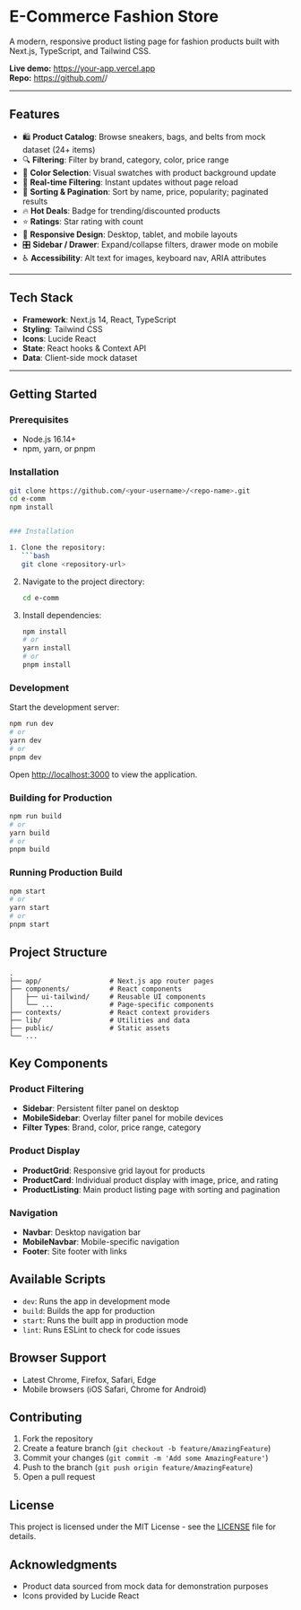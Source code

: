 # E-Commerce Fashion Store

A modern, responsive product listing page for fashion products built with Next.js, TypeScript, and Tailwind CSS.

**Live demo:** https://your-app.vercel.app  
**Repo:** https://github.com/<your-username>/<repo-name>

---

## Features

- 🛍️ **Product Catalog**: Browse sneakers, bags, and belts from mock dataset (24+ items)  
- 🔍 **Filtering**: Filter by brand, category, color, price range  
- 🎨 **Color Selection**: Visual swatches with product background update  
- 🔄 **Real-time Filtering**: Instant updates without page reload  
- 🎯 **Sorting & Pagination**: Sort by name, price, popularity; paginated results  
- 🔥 **Hot Deals**: Badge for trending/discounted products  
- ⭐ **Ratings**: Star rating with count  
- 📱 **Responsive Design**: Desktop, tablet, and mobile layouts  
- 🎛️ **Sidebar / Drawer**: Expand/collapse filters, drawer mode on mobile  
- ♿ **Accessibility**: Alt text for images, keyboard nav, ARIA attributes  

---

## Tech Stack

- **Framework**: Next.js 14, React, TypeScript  
- **Styling**: Tailwind CSS  
- **Icons**: Lucide React  
- **State**: React hooks & Context API  
- **Data**: Client-side mock dataset  

---

## Getting Started

### Prerequisites
- Node.js 16.14+  
- npm, yarn, or pnpm  

### Installation
```bash
git clone https://github.com/<your-username>/<repo-name>.git
cd e-comm
npm install


### Installation

1. Clone the repository:
   ```bash
   git clone <repository-url>
   ```

2. Navigate to the project directory:
   ```bash
   cd e-comm
   ```

3. Install dependencies:
   ```bash
   npm install
   # or
   yarn install
   # or
   pnpm install
   ```

### Development

Start the development server:

```bash
npm run dev
# or
yarn dev
# or
pnpm dev
```

Open [http://localhost:3000](http://localhost:3000) to view the application.

### Building for Production

```bash
npm run build
# or
yarn build
# or
pnpm build
```

### Running Production Build

```bash
npm start
# or
yarn start
# or
pnpm start
```

## Project Structure

```
.
├── app/                 # Next.js app router pages
├── components/          # React components
│   ├── ui-tailwind/     # Reusable UI components
│   └── ...              # Page-specific components
├── contexts/            # React context providers
├── lib/                 # Utilities and data
├── public/              # Static assets
└── ...
```

## Key Components

### Product Filtering
- **Sidebar**: Persistent filter panel on desktop
- **MobileSidebar**: Overlay filter panel for mobile devices
- **Filter Types**: Brand, color, price range, category

### Product Display
- **ProductGrid**: Responsive grid layout for products
- **ProductCard**: Individual product display with image, price, and rating
- **ProductListing**: Main product listing page with sorting and pagination

### Navigation
- **Navbar**: Desktop navigation bar
- **MobileNavbar**: Mobile-specific navigation
- **Footer**: Site footer with links

## Available Scripts

- `dev`: Runs the app in development mode
- `build`: Builds the app for production
- `start`: Runs the built app in production mode
- `lint`: Runs ESLint to check for code issues

## Browser Support

- Latest Chrome, Firefox, Safari, Edge
- Mobile browsers (iOS Safari, Chrome for Android)

## Contributing

1. Fork the repository
2. Create a feature branch (`git checkout -b feature/AmazingFeature`)
3. Commit your changes (`git commit -m 'Add some AmazingFeature'`)
4. Push to the branch (`git push origin feature/AmazingFeature`)
5. Open a pull request

## License

This project is licensed under the MIT License - see the [LICENSE](LICENSE) file for details.

## Acknowledgments

- Product data sourced from mock data for demonstration purposes
- Icons provided by Lucide React